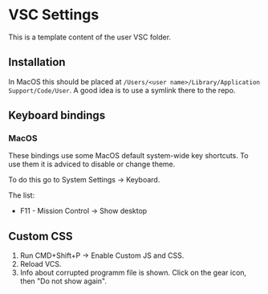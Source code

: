 # VSC Settings
This is a template content of the user VSC folder.

## Installation
In MacOS this should be placed at `/Users/<user name>/Library/Application Support/Code/User`. A good idea is to
 use a symlink there to the repo.

## Keyboard bindings

### MacOS
These bindings use some MacOS default system-wide key shortcuts. To use them it is adviced to disable or change theme.

To do this go to System Settings -> Keyboard.

The list:
- F11 - Mission Control -> Show desktop

## Custom CSS
1. Run CMD+Shift+P -> Enable Custom JS and CSS.
2. Reload VCS.
3. Info about corrupted programm file is shown. Click on the gear icon, then "Do not show again".
